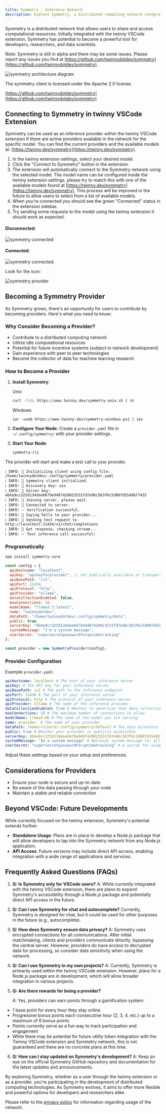 ```yaml
---
title: Symmetry - Inference Network
description: Explore Symmetry, a distributed computing network integrated with twinny VSCode extension and beyond.
---
```


Symmetry is a distributed network that allows users to share and access computational resources. Initially integrated with the twinny VSCode extension, Symmetry has potential to become a powerful tool for developers, researchers, and data scientists.

Note: Symmetry is still in alpha and there may be some issues. Please report any issues you find at [https://github.com/twinnydotdev/symmetry](https://github.com/twinnydotdev/symmetry).

![symmetry architecture diagram](../../../assets/symmetry-architecture.png)

The symmetry client is licensed under the Apache 2.0 license.

[https://github.com/twinnydotdev/symmetry](https://github.com/twinnydotdev/symmetry)


## Connecting to Symmetry in twinny VSCode Extension

Symmetry can be used as an inference provider within the twinny VSCode extension if there are active providers available in the network for the specific model.  You can find the current providers and the available models at: [https://twinny.dev/symmetry](https://twinny.dev/symmetry).

1. In the twinny extension settings, select your desired model.
2. Click the "Connect to Symmetry" button in the extension.
3. The extension will automatically connect to the Symmetry network using the selected model. The model name can be configured inside the twinny extension settings, please try to match this with one of the available models found at [https://twinny.dev/symmetry](https://twinny.dev/symmetry). This process will be improved in the future to allow users to select from a list of available models.
4. When you're connected you should see the green "Connected" status in the extension sidebar.
5. Try sending some requests to the model using the twinny extension it should work as expected.

#### Disconnected:
![symmetry connected](../../../assets/symmetry_disconnected.png)

#### Connected:
![symmetry connected](../../../assets/symmetry_connected.png)

Look for the icon:

![symmetry provider](../../../assets/symmetry_provider.png)

## Becoming a Symmetry Provider

As Symmetry grows, there's an opportunity for users to contribute by becoming providers. Here's what you need to know:

### Why Consider Becoming a Provider?

- Contribute to a distributed computing network
- Utilize idle computational resources
- Potential for future incentive systems (subject to network development)
- Gain experience with peer to peer technologies
- Become the collector of data for machine learning research 

### How to Become a Provider

1. **Install Symmetry**:

   Unix
   ```bash
   curl -fsSL https://www.twinny.dev/symmetry-unix.sh | sh
   ```

   Windows
   ```
   iwr -useb https://www.twinny.dev/symmetry-windows.ps1 | iex
   ```

2. **Configure Your Node**:
   Create a `provider.yaml` file in `~/.config/symmetry/` with your provider settings.

3. **Start Your Node**:
   ```bash
   symmetry-cli
   ```

The provider will start and make a test call to your provider.

```
ℹ️ INFO: 🔗 Initializing client using config file: /home/twinnydotdev/.config/symmetry/provider.yaml
ℹ️ INFO: 📁 Symmetry client initialized.
ℹ️ INFO: 🔑 Discovery key: xxx
ℹ️ INFO: 🔑 Server key: 4b4a9cc325d134dee6679e9407420023531fd7e96c563f6c5d00fd5549b77435
ℹ️ INFO: 🔗 Joining server, please wait.
ℹ️ INFO: 🔗 Connected to server.
ℹ️ INFO: ✅ Verification successful.
ℹ️ INFO: 👋 Saying hello to your provider...
ℹ️ INFO: 🚀 Sending test request to http://localhost:11434/v1/chat/completions
ℹ️ INFO: 📡 Got response, checking stream...
ℹ️ INFO: ✅ Test inference call successful!
```

### Programatically

```bash
npm install symmetry-core
```

```javascript
const config = {
  apiHostname: "localhost",
  apiKey: "apikeyforprovider", // not publically available or transported to server
  apiBasePath: "/v1",
  apiPort: 11434,
  apiProtocol: "http",
  apiProvider: "ollama",
  dataCollectionEnabled: false,
  maxConnections: 10,
  modelName: "llama3.1:latest",
  name: "twinnydotdev",
  dataPath: "/home/twinnydotdev/.config/symmetry/data",
  public: true,
  serverKey: "4b4a9cc325d134dee6679e9407420023531fd7e96c563f6c5d00fd5549b77435",
  systemMessage: "I'm a system message",
  userSecret: "supersecretpasswordforuptimetracking"
};

const provider = new SymmetryProvider(config);
```


### Provider Configuration

Example `provider.yaml`:

```yaml
apiHostname: localhost # The host of your inference server
apiKey: # The API key for your inference server
apiBasePath: /v1 # The path to the inference endpoint
apiPort: 11434 # The port of your inference server
apiProtocol: http # The protocol of your inference server
apiProvider: ollama # The name of the inference provider
dataCollectionEnabled: true # Whether to advertise that data collection is enabled
maxConnections: 10 # The maximum number of connections to allow
modelName: llama3:8b # The name of the model you are serving
name: provider  # The name of your provider
dataPath: /home/richard/.config/symmetry/default # The data directory
public: true # Whether your provider is publicly accessible
serverKey: 4b4a9cc325d134dee6679e9407420023531fd7e96c563f6c5d00fd5549b77435 # The symmetry server key which handles provider messages
systemMessage: "Im a system message" # Optional system message for all chats
userSecret: "supersecretpasswordforuptimetracking" # A secret for uniquely identify peers on the network
```

Adjust these settings based on your setup and preferences.

## Considerations for Providers

- Ensure your node is secure and up-to-date
- Be aware of the data passing through your node
- Maintain a stable and reliable connection

## Beyond VSCode: Future Developments

While currently focused on the twinny extension, Symmetry's potential extends further:

- **Standalone Usage**: Plans are in place to develop a Node.js package that will allow developers to tap into the Symmetry network from any Node.js application.
- **API Access**: Future versions may include direct API access, enabling integration with a wide range of applications and services.

## Frequently Asked Questions (FAQs)

1. **Q: Is Symmetry only for VSCode users?**
   A: While currently integrated with the twinny VSCode extension, there are plans to expand Symmetry's accessibility through a Node.js package and potentially direct API access in the future.

2. **Q: Can I use Symmetry for chat and autocomplete?**
   Currently, Symmetry is designed for chat, but it could be used for other purposes in the future (e.g., autocomplete).

3. **Q: How does Symmetry ensure data privacy?**
   A: Symmetry uses encrypted connections for all communications. After initial matchmaking, clients and providers communicate directly, bypassing the central server. However, providers do have access to decrypted data for processing, so consider data sensitivity when using the network.

4. **Q: Can I use Symmetry in my own projects?**
   A: Currently, Symmetry is primarily used within the twinny VSCode extension. However, plans for a Node.js package are in development, which will allow broader integration in various projects.

5. **Q: Are there rewards for being a provider?**

    A: Yes, providers can earn points through a gamification system:
- 1 base point for every hour they stay online
- Progressive bonus points each consecutive hour (2, 3, 4, etc.) up to a maximum of 6 bonus points
- Points currently serve as a fun way to track participation and engagement
- While there may be potential for future utility token integration with the Twinny VSCode extension and Symmetry network, this is not guaranteed and there are no concrete plans at this time.

6. **Q: How can I stay updated on Symmetry's development?**
   A: Keep an eye on the official Symmetry GitHub repository and documentation for the latest updates and announcements.

By exploring Symmetry, whether as a user through the twinny extension or as a provider, you're participating in the development of distributed computing technologies. As Symmetry evolves, it aims to offer more flexible and powerful options for developers and researchers alike.

Please refer to the [privacy policy](https://www.twinny.dev/privacy) for information regarding usage of the network.
